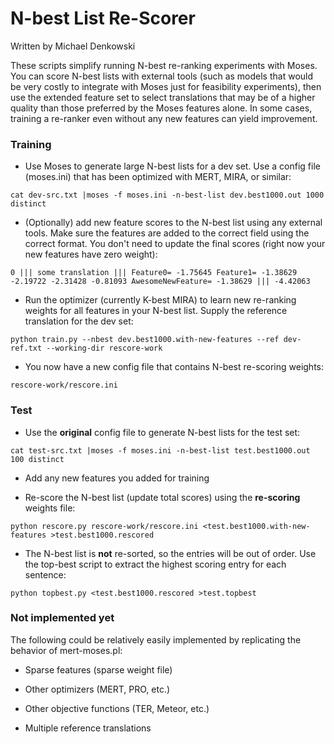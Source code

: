 # N-best List Re-Scorer

Written by Michael Denkowski

These scripts simplify running N-best re-ranking experiments with Moses.  You
can score N-best lists with external tools (such as models that would be very
costly to integrate with Moses just for feasibility experiments), then use the
extended feature set to select translations that may be of a higher quality than
those preferred by the Moses features alone.  In some cases, training a
re-ranker even without any new features can yield improvement.

### Training

* Use Moses to generate large N-best lists for a dev set.  Use a config file
(moses.ini) that has been optimized with MERT, MIRA, or similar:

```
cat dev-src.txt |moses -f moses.ini -n-best-list dev.best1000.out 1000 distinct
```

* (Optionally) add new feature scores to the N-best list using any external
tools.  Make sure the features are added to the correct field using the correct
format.  You don't need to update the final scores (right now your new features
have zero weight):

```
0 ||| some translation ||| Feature0= -1.75645 Feature1= -1.38629 -2.19722 -2.31428 -0.81093 AwesomeNewFeature= -1.38629 ||| -4.42063
```

* Run the optimizer (currently K-best MIRA) to learn new re-ranking weights for
all features in your N-best list.  Supply the reference translation for the dev
set:

```
python train.py --nbest dev.best1000.with-new-features --ref dev-ref.txt --working-dir rescore-work
```

* You now have a new config file that contains N-best re-scoring weights:

```
rescore-work/rescore.ini
```

### Test

* Use the **original** config file to generate N-best lists for the test set:

```
cat test-src.txt |moses -f moses.ini -n-best-list test.best1000.out 100 distinct
```

* Add any new features you added for training

* Re-score the N-best list (update total scores) using the **re-scoring**
weights file:

```
python rescore.py rescore-work/rescore.ini <test.best1000.with-new-features >test.best1000.rescored
```

* The N-best list is **not** re-sorted, so the entries will be out of order.
Use the top-best script to extract the highest scoring entry for each sentence:

```
python topbest.py <test.best1000.rescored >test.topbest
```

### Not implemented yet

The following could be relatively easily implemented by replicating the
behavior of mert-moses.pl:

* Sparse features (sparse weight file)

* Other optimizers (MERT, PRO, etc.)

* Other objective functions (TER, Meteor, etc.)

* Multiple reference translations
